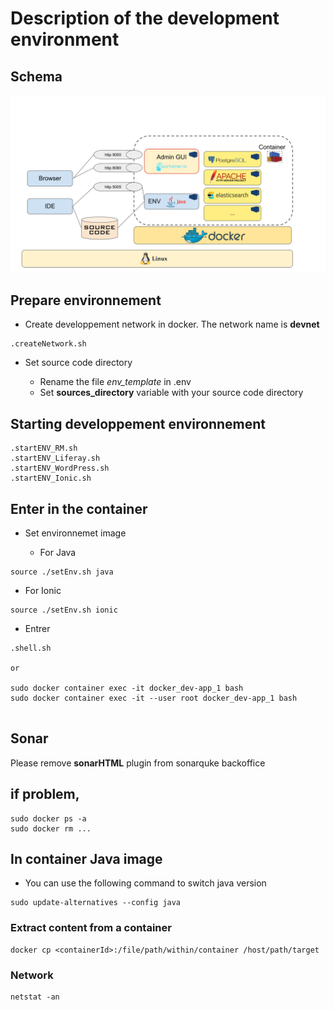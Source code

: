 # Description of the development environment

## Schema 

![Description of the development environment](./resources/Archi_Environnement_DEV.svg)


## Prepare environnement 

- Create developpement network in docker. The network name is **devnet**

```
.createNetwork.sh
```

- Set source code directory

  + Rename the file *env_template* in .env
  + Set **sources_directory** variable with your source code directory

## Starting developpement environnement

```
.startENV_RM.sh
.startENV_Liferay.sh
.startENV_WordPress.sh
.startENV_Ionic.sh
```

## Enter in the container


- Set environnemet image

  + For Java
```
source ./setEnv.sh java
```

  + For Ionic
```
source ./setEnv.sh ionic
```

- Entrer 

```
.shell.sh

or 

sudo docker container exec -it docker_dev-app_1 bash
sudo docker container exec -it --user root docker_dev-app_1 bash


```


## Sonar

Please remove **sonarHTML** plugin from sonarquke backoffice



## if problem,

```
sudo docker ps -a
sudo docker rm ...
```

## In container Java image
- You can use the following command to switch java version
```
sudo update-alternatives --config java
```


### Extract content from a container
```
docker cp <containerId>:/file/path/within/container /host/path/target
```


### Network
```
netstat -an
```
